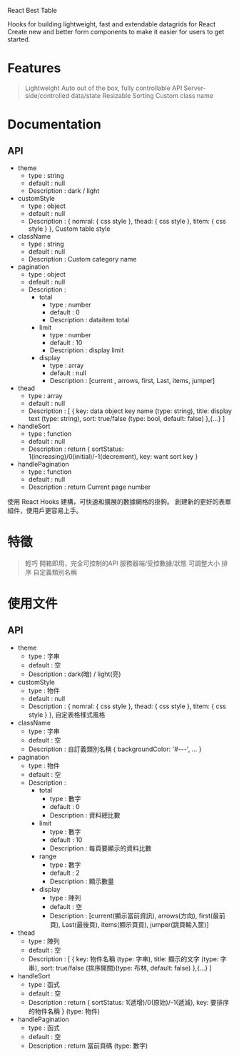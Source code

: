 React Best Table

Hooks for building lightweight, fast and extendable datagrids for React
Create new and better form components to make it easier for users to get started.

# Features
> Lightweight
> Auto out of the box, fully controllable API
> Server-side/controlled data/state
> Resizable
> Sorting
> Custom class name

# Documentation
## API
* theme
    * type        : string
    * default     : null
    * Description : dark / light
* customStyle
    * type        : object
    * default     : null
    * Description : { nomral: { css style }, thead: { css style }, titem: { css style } }, Custom table style 
* className
    * type        : string
    * default     : null
    * Description : Custom category name
* pagination
    * type        : object
    * default     : null
    * Description : 
        * total
            * type        : number
            * default     : 0
            * Description : dataitem total 
        * limit
            * type        : number
            * default     : 10
            * Description : display limit
        * display
            * type        : array
            * default     : null
            * Description : [current , arrows, first, Last, items, jumper]
* thead
    * type        : array
    * default     : null
    * Description : [ { key: data object key name (type: string), title: display text (type: string), sort: true/false (type: bool, default: false) },{...} ]
* handleSort
    * type        : function
    * default     : null
    * Description : return { sortStatus: 1(increasing)/0(initial)/-1(decrement), key: want sort key }
* handlePagination
    * type        : function
    * default     : null
    * Description : return Current page number 


使用 React Hooks 建構，可快速和擴展的數據網格的掛鉤。
創建新的更好的表單組件，使用戶更容易上手。

# 特徵
> 輕巧
> 開箱即用，完全可控制的API
> 服務器端/受控數據/狀態
> 可調整大小
> 排序
> 自定義類別名稱

# 使用文件
## API
* theme
    * type        : 字串
    * default     : 空
    * Description : dark(暗) / light(亮)
* customStyle
    * type        : 物件
    * default     : null
    * Description : { nomral: { css style }, thead: { css style }, titem: { css style } }, 自定表格樣式風格
* className
    * type        : 字串
    * default     : 空
    * Description : 自訂義類別名稱 { backgroundColor: '#---', ... }
* pagination
    * type        : 物件
    * default     : 空
    * Description : 
        * total
            * type        : 數字
            * default     : 0
            * Description : 資料總比數
        * limit
            * type        : 數字
            * default     : 10
            * Description : 每頁要顯示的資料比數
        * range
            * type        : 數字
            * default     : 2
            * Description : 顯示數量
        * display
            * type        : 陣列
            * default     : 空
            * Description : [current(顯示當前資訊), arrows(方向), first(最前頁), Last(最後頁), items(顯示頁買), jumper(跳頁輸入筐)]
* thead
    * type        : 陣列
    * default     : 空
    * Description : [ { key: 物件名稱 (type: 字串), title: 顯示的文字 (type: 字串), sort: true/false (排序開關)(type: 布林, default: false) },{...} ]
* handleSort
    * type        : 函式
    * default     : 空
    * Description : return { sortStatus: 1(遞增)/0(原始)/-1(遞減), key: 要排序的物件名稱 } (type: 物件)
* handlePagination
    * type        : 函式
    * default     : 空
    * Description : return 當前頁碼 (type: 數字)